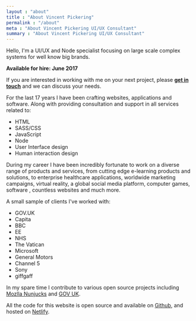 ```yaml
---
layout : "about"
title : "About Vincent Pickering"
permalink : "/about"
meta : "About Vincent Pickering UI/UX Consultant"
summary : "About Vincent Pickering UI/UX Consultant"
---
```


Hello, I'm a UI/UX and Node specialist focusing on large scale complex systems for well know big brands.

**Available for hire: June 2017**

If you are interested in working with me on your next project, please **[get in touch](mailto:hello@vincentp.me)** and we can discuss your needs.

For the last 17 years I have been crafting websites, applications and software. Along with providing consultation and support in all services related to:

- HTML
- SASS/CSS
- JavaScript
- Node
- User Interface design
- Human interaction design

During my career I have been incredibly fortunate to work on a diverse range of products and services, from cutting edge e-learning products and solutions, to enterprise healthcare applications, worldwide marketing campaigns, virtual reality, a global social media platform, computer games, software , countless websites and much more.

A small sample of clients I've worked with:

- GOV.UK
- Capita
- BBC
- EE
- NHS
- The Vatican
- Microsoft
- General Motors
- Channel 5
- Sony
- giffgaff

In my spare time I contribute to various open source projects including [Mozlla Nunjucks](https://github.com/mozilla/nunjucks) and [GOV UK](https://github.com/alphagov/govuk_frontend_toolkit/).

All the code for this website is open source and available on [Github](https://github.com/vipickering/vincentp), and hosted on [Netlify](https://www.netlify.com/).
